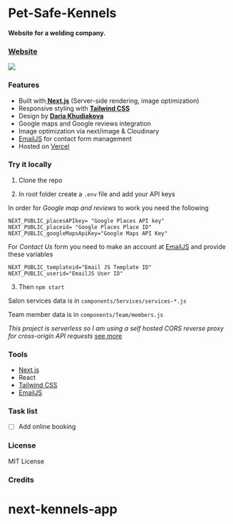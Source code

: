 # Pet-Safe-Kennels

**Website for a welding company.**

### [Website](https:petsafekennels.com)

[![](https://github.com/web-dev-one/webmasterssolutionsllc_admin/tree/main/FrontEnd)](https://petsafekennels.com/ "Visit website")

### Features

- Built with[ **Next.js**](https://nextjs.org/) (Server-side rendering, image optimization)
- Responsive styling with [**Tailwind CSS**](https://tailwindcss.com/)
- Design by [**Daria Khudiakova**](https://daria-in-design.com/tete-a-tete)
- Google maps and Google reviews integration
- Image optimization via next/image & Cloudinary
- [EmailJS](https://www.emailjs.com/) for contact form management
- Hosted on [Vercel](https://vercel.com/)


### Try it locally

1. Clone the repo

2. In root folder create a `.env` file and add your API keys

In order for *Google map and  reviews* to work you need the following

```
NEXT_PUBLIC_placesAPIkey= "Google Places API key"
NEXT_PUBLIC_placeid= "Google Places Place ID"
NEXT_PUBLIC_googleMapsApiKey="Google Maps API Key"
```
For *Contact Us* form you need to make an account at [EmailJS](https://www.emailjs.com/) and provide these variables

```
NEXT_PUBLIC_templateid="Email JS Template ID"
NEXT_PUBLIC_userid="EmailJS User ID"

```

3. Then
`npm start`

Salon services data is in `components/Services/services-*.js`

Team member data is in `components/Team/members.js`

*This project is serverless so I am using a self hosted CORS reverse proxy for cross-origin API requests* 
[see more](https://github.com/Rob--W/cors-anywhere)


### Tools
- [ Next.js](https://nextjs.org/) 
- React
- [Tailwind CSS](https://tailwindcss.com/)
- [EmailJS](https://www.emailjs.com/) 


### Task list
- [ ] Add online booking

### License
MIT License
### Credits
# next-kennels-app
